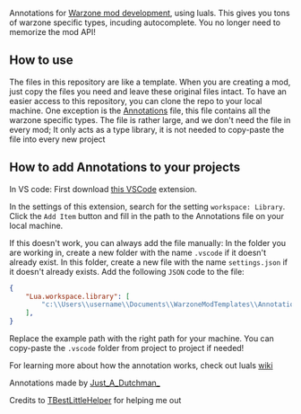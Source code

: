 Annotations for [Warzone mod development](https://www.warzone.com/wiki/Mod_Developers_Guide), using luals.
This gives you tons of warzone specific types, incuding autocomplete. You no longer need to memorize the mod API!

## How to use
The files in this repository are like a template. When you are creating a mod, just copy the files you need and leave these original files intact.
To have an easier access to this repository, you can clone the repo to your local machine.
One exception is the [Annotations](https://github.com/JustMe003/ModTemplates/blob/main/Annotations.lua) file, this file contains all the warzone specific types. The file is rather large, and we don't need the file in every mod; It only acts as a type library, it is not needed to copy-paste the file into every new project

## How to add Annotations to your projects

In VS code:
First download [this VSCode](https://marketplace.visualstudio.com/items?itemName=sumneko.lua) extension. 

In the settings of this extension, search for the setting `workspace: Library`. Click the `Add Item` button and fill in the path to the Annotations file on your local machine. 

If this doesn't work, you can always add the file manually:
In the folder you are working in, create a new folder with the name `.vscode` if it doesn't already exist.
In this folder, create a new file with the name `settings.json` if it doesn't already exists.
Add the following `JSON` code to the file:
```json
{
	"Lua.workspace.library": [
		"c:\\Users\\username\\Documents\\WarzoneModTemplates\\Annotations.lua"
	],
}
```
Replace the example path with the right path for your machine. You can copy-paste the `.vscode` folder from project to project if needed!

For learning more about how the annotation works, check out luals [wiki](https://luals.github.io/wiki/annotations/)



Annotations made by [Just_A_Dutchman_](https://github.com/JustMe003)

Credits to [TBestLittleHelper](https://github.com/TBestLittleHelper) for helping me out
